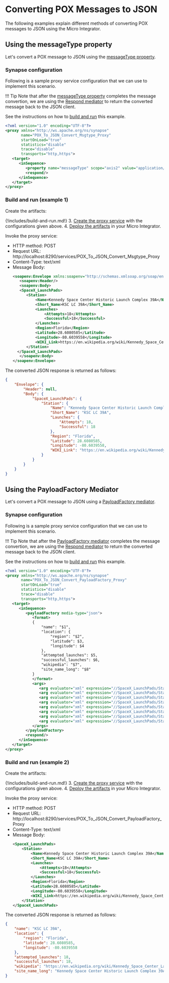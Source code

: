 # Converting POX Messages to JSON 

The following examples explain different methods of converting POX messages to JSON using the Micro Integrator.

## Using the messageType property

Let's convert a POX message to JSON using the [messageType property]({{base_path}}/reference/mediators/property-reference/generic-properties#messagetype).

### Synapse configuration
Following is a sample proxy service configuration that we can use to implement this scenario. 

!!! Tip
    Note that after the [messageType property]({{base_path}}/reference/mediators/property-reference/generic-properties#messagetype) completes the message convertion, we are using the [Respond mediator]({{base_path}}/reference/mediators/respond-mediator) to return the converted message back to the JSON client.

See the instructions on how to [build and run](#build-and-run-example-1) this example.

```xml
<?xml version="1.0" encoding="UTF-8"?>
<proxy xmlns="http://ws.apache.org/ns/synapse"
       name="POX_To_JSON_Convert_Msgtype_Proxy"
       startOnLoad="true"
       statistics="disable"
       trace="disable"
       transports="http,https">
   <target>
      <inSequence>
         <property name="messageType" scope="axis2" value="application/json"/>
         <respond/>
      </inSequence>
   </target>
</proxy>
```

### Build and run (example 1)

Create the artifacts:

{!includes/build-and-run.md!}
3. [Create the proxy service]({{base_path}}/develop/creating-artifacts/creating-a-proxy-service) with the configurations given above.
4. [Deploy the artifacts]({{base_path}}/develop/deploy-artifacts) in your Micro Integrator.

Invoke the proxy service:

- HTTP method: POST
- Request URL: http://localhost:8290/services/POX_To_JSON_Convert_Msgtype_Proxy
- Content-Type: text/xml
- Message Body:
    ```xml
    <soapenv:Envelope xmlns:soapenv="http://schemas.xmlsoap.org/soap/envelope/">
       <soapenv:Header/>
       <soapenv:Body>
       <SpaceX_LaunchPads>
          <Station>
              <Name>Kennedy Space Center Historic Launch Complex 39A</Name>
              <Short_Name>KSC LC 39A</Short_Name>
              <Launches>
                  <Attempts>18</Attempts>
                  <Successful>18</Successful>
              </Launches>
              <Region>Florida</Region>
              <Latitude>28.6080585</Latitude>
              <Longitude>-80.6039558</Longitude>
              <WIKI_Link>https://en.wikipedia.org/wiki/Kennedy_Space_Center_Launch_Complex_39#Launch_Pad_39A</WIKI_Link>
          </Station>
      </SpaceX_LaunchPads>
       </soapenv:Body>
    </soapenv:Envelope>
    ```

The converted JSON response is returned as follows:

```json
{
    "Envelope": {
        "Header": null,
        "Body": {
            "SpaceX_LaunchPads": {
                "Station": {
                    "Name": "Kennedy Space Center Historic Launch Complex 39A",
                    "Short_Name": "KSC LC 39A",
                    "Launches": {
                        "Attempts": 18,
                        "Successful": 18
                    },
                    "Region": "Florida",
                    "Latitude": 28.6080585,
                    "Longitude": -80.6039558,
                    "WIKI_Link": "https://en.wikipedia.org/wiki/Kennedy_Space_Center_Launch_Complex_39#Launch_Pad_39A"
                }
            }
        }
    }
}
```

## Using the PayloadFactory Mediator

Let's convert a POX message to JSON using a [PayloadFactory mediator]({{base_path}}/reference/mediators/payloadfactory-mediator).

### Synapse configuration
Following is a sample proxy service configuration that we can use to implement this scenario. 

!!! Tip
    Note that after the [PayloadFactory mediator]({{base_path}}/reference/mediators/payloadfactory-mediator) completes the message convertion, we are using the [Respond mediator]({{base_path}}/reference/mediators/respond-mediator) to return the converted message back to the JSON client.

See the instructions on how to [build and run](#build-and-run-example-2) this example.

```xml
<?xml version="1.0" encoding="UTF-8"?>
<proxy xmlns="http://ws.apache.org/ns/synapse"
       name="POX_To_JSON_Convert_PayloadFactory_Proxy"
       startOnLoad="true"
       statistics="disable"
       trace="disable"
       transports="http,https">
   <target>
      <inSequence>
         <payloadFactory media-type="json">
            <format>
            {
                "name": "$1",
                "location": {
                    "region": "$2",
                    "latitude": $3,
                    "longitude": $4
                },
                "attempted_launches": $5,
                "successful_launches": $6,
                "wikipedia": "$7",
                "site_name_long": "$8"
            }
            </format>
            <args>
               <arg evaluator="xml" expression="//SpaceX_LaunchPads/Station/Short_Name"/>
               <arg evaluator="xml" expression="//SpaceX_LaunchPads/Station/Region"/>
               <arg evaluator="xml" expression="//SpaceX_LaunchPads/Station/Latitude"/>
               <arg evaluator="xml" expression="//SpaceX_LaunchPads/Station/Longitude"/>
               <arg evaluator="xml" expression="//SpaceX_LaunchPads/Station/Launches/Attempts"/>
               <arg evaluator="xml" expression="//SpaceX_LaunchPads/Station/Launches/Successful"/>
               <arg evaluator="xml" expression="//SpaceX_LaunchPads/Station/WIKI_Link"/>
               <arg evaluator="xml" expression="//SpaceX_LaunchPads/Station/Name"/>
            </args>
         </payloadFactory>
         <respond/>
      </inSequence>
   </target>
</proxy>
```

### Build and run (example 2)

Create the artifacts:

{!includes/build-and-run.md!}
3. [Create the proxy service]({{base_path}}/develop/creating-artifacts/creating-a-proxy-service) with the configurations given above.
4. [Deploy the artifacts]({{base_path}}/develop/deploy-artifacts) in your Micro Integrator.

Invoke the proxy service:

- HTTP method: POST
- Request URL: http://localhost:8290/services/POX_To_JSON_Convert_PayloadFactory_Proxy
- Content-Type: text/xml
- Message Body:
    ```xml
    <SpaceX_LaunchPads>
        <Station>
            <Name>Kennedy Space Center Historic Launch Complex 39A</Name>
            <Short_Name>KSC LC 39A</Short_Name>
            <Launches>
                <Attempts>18</Attempts>
                <Successful>18</Successful>
            </Launches>
            <Region>Florida</Region>
            <Latitude>28.6080585</Latitude>
            <Longitude>-80.6039558</Longitude>
            <WIKI_Link>https://en.wikipedia.org/wiki/Kennedy_Space_Center_Launch_Complex_39#Launch_Pad_39A</WIKI_Link>
        </Station>
    </SpaceX_LaunchPads>
    ```

The converted JSON response is returned as follows:

```json
{
    "name": "KSC LC 39A",
    "location": {
        "region": "Florida",
        "latitude": 28.6080585,
        "longitude": -80.6039558
    },
    "attempted_launches": 18,
    "successful_launches": 18,
    "wikipedia": "https://en.wikipedia.org/wiki/Kennedy_Space_Center_Launch_Complex_39#Launch_Pad_39A",
    "site_name_long": "Kennedy Space Center Historic Launch Complex 39A"
}
```